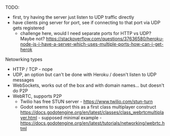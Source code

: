 TODO:
- first, try having the server just listen to UDP traffic directly
- have clients ping server for port, see if connecting to that port via UDP gets registered
  - challenge here, would I need separate ports for HTTP vs UDP? Maybe not? https://stackoverflow.com/questions/37636580/heroku-node-js-i-have-a-server-which-uses-multiple-ports-how-can-i-get-herok

Netowrking types
- HTTP / TCP - nope
- UDP, an option but can't be done with Heroku / doesn't listen to UDP messages
- WebSockets, works out of the box and with domain names... but doesn't do P2P
- WebRTC, supports P2P
  - Twilio has free STUN server - https://www.twilio.com/stun-turn
  - Godot seems to support this as a first class multiplayer construct https://docs.godotengine.org/en/latest/classes/class_webrtcmultiplayer.html - supposed minimal example - https://docs.godotengine.org/en/latest/tutorials/networking/webrtc.html
